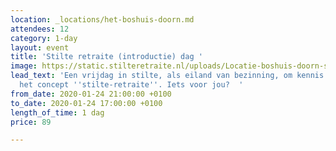 ```yaml
---
location: _locations/het-boshuis-doorn.md
attendees: 12
category: 1-day
layout: event
title: 'Stilte retraite (introductie) dag '
image: https://static.stilteretraite.nl/uploads/Locatie-boshuis-doorn-stilte dag.jpg
lead_text: 'Een vrijdag in stilte, als eiland van bezinning, om kennis te maken met
  het concept ''stilte-retraite''. Iets voor jou?  '
from_date: 2020-01-24 21:00:00 +0100
to_date: 2020-01-24 17:00:00 +0100
length_of_time: 1 dag
price: 89

---
```

